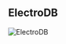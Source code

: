 ## ElectroDB

![ElectroDB](https://github.com/tywalch/electrodb/blob/master/assets/electrodb.png?raw=true)
